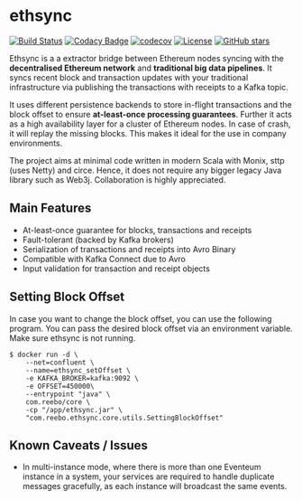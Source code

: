# ethsync

[![Build Status](https://travis-ci.org/reeboio/ethsync.svg?branch=master)](https://travis-ci.org/reeboio/ethsync) [![Codacy Badge](https://api.codacy.com/project/badge/Grade/fe92a454c96e4cc398de80a060ba3376)](https://www.codacy.com/app/jpzk/ethsync_2?utm_source=github.com&amp;utm_medium=referral&amp;utm_content=jpzk/ethsync&amp;utm_campaign=Badge_Grade)
[![codecov](https://codecov.io/gh/jpzk/ethsync/branch/master/graph/badge.svg)](https://codecov.io/gh/jpzk/ethsync) [![License](http://img.shields.io/:license-Apache%202-grey.svg)](http://www.apache.org/licenses/LICENSE-2.0.txt) [![GitHub stars](https://img.shields.io/github/stars/reeboio/ethsync.svg?style=flat)](https://github.com/jpzk/ethsync/stargazers) 

Ethsync is a a extractor bridge between Ethereum nodes syncing with the **decentralised Ethereum network** and **traditional big data pipelines**. It syncs recent block and transaction updates with your traditional infrastructure via publishing the transactions with receipts to a Kafka topic.

It uses different persistence backends to store in-flight transactions and the block offset to ensure **at-least-once processing guarantees**. Further it acts as a high availability layer for a cluster of Ethereum nodes. In case of crash, it will replay the missing blocks. This makes it ideal for the use in company environments.

The project aims at minimal code written in modern Scala with Monix, sttp (uses Netty) and circe. Hence, it does not require any bigger legacy Java library such as Web3j. Collaboration is highly appreciated. 

## Main Features

* At-least-once guarantee for blocks, transactions and receipts
* Fault-tolerant (backed by Kafka brokers)
* Serialization of transactions and receipts into Avro Binary 
* Compatible with Kafka Connect due to Avro
* Input validation for transaction and receipt objects

## Setting Block Offset

In case you want to change the block offset, you can use the following program. You can pass the desired block offset via an environment variable. Make sure ethsync is not running. 

```$xslt
$ docker run -d \
    --net=confluent \
    --name=ethsync_setOffset \
    -e KAFKA_BROKER=kafka:9092 \
    -e OFFSET=450000\
    --entrypoint "java" \
    com.reebo/core \
    -cp "/app/ethsync.jar" \
    "com.reebo.ethsync.core.utils.SettingBlockOffset"
```

## Known Caveats / Issues
* In multi-instance mode, where there is more than one Eventeum instance in a system, your services are required to handle duplicate messages gracefully, as each instance will broadcast the same events.
